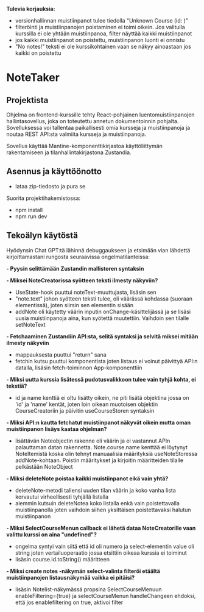 **Tulevia korjauksia:**
- versionhallinnan muistiinpanot tulee tiedolla "Unknown Course (id: )"
- filteröinti ja muistiinpanojen poistaminen ei toimi oikein. Jos valitulla kurssilla ei ole yhtään muistiinpanoa, filter näyttää kaikki muistiinpanot
- jos kaikki muistiinpanot on poistettu, muistiinpanon luonti ei onnistu
- "No notes!" teksti ei ole kurssikohtainen vaan se näkyy ainoastaan jos kaikki on poistettu

# NoteTaker

## Projektista

Ohjelma on frontend-kurssille tehty React-pohjainen luentomuistiinpanojen hallintasovellus, joka on toteutettu annetun dokumentoinnin pohjalta. 
Sovelluksessa voi tallentaa paikallisesti omia kursseja ja muistiinpanoja ja noutaa REST API:sta valmiita kursseja ja muistiinpanoja.

Sovellus käyttää Mantine-komponenttikirjastoa käyttöliittymän rakentamiseen ja tilanhallintakirjastona Zustandia.

## Asennus ja käyttöönotto

- lataa zip-tiedosto ja pura se

Suorita projektihakemistossa:
- npm install
- npm run dev


## Tekoälyn käytöstä

Hyödynsin Chat GPT:tä lähinnä debuggaukseen ja etsimään vian lähdettä kirjoittamastani rungosta seuraavissa ongelmatilanteissa:

**- Pyysin selittämään Zustandin mallistoren syntaksin**

**- Miksei NoteCreatorissa syötteen teksti ilmesty näkyviin?**
- UseState-hook puuttui noteText-muuttujasta, lisäsin sen
- "note.text" johon syötteen teksti tulee, oli väärässä kohdassa (suoraan elementissä), joten siirsin sen elementin sisään
- addNote oli käytetty väärin inputin onChange-käsittelijässä ja se lisäsi uusia muistiinpanoja aina, kun syötettä muutettiin. Vaihdoin sen tilalle setNoteText 

**- Fetchaaminen Zustandiin API:sta, selitä syntaksi ja selvitä miksei mitään ilmesty näkyviin**
- mappauksesta puuttui "return" sana
- fetchin kutsu puuttui komponentista joten listaus ei voinut päivittyä API:n datalla, lisäsin fetch-toiminnon App-komponenttiin

**- Miksi uutta kurssia lisätessä pudotusvalikkoon tulee vain tyhjä kohta, ei tekstiä?**
- id ja name kenttiä ei oltu lisätty oikein, ne piti lisätä objektina jossa on 'id' ja 'name' kentät, joten loin oikean muotoisen objektin CourseCreatoriin ja päivitin useCourseStoren syntaksin

**- Miksi API:n kautta fetchatut muistiinpanot näkyvät oikein mutta oman muistiinpanon lisäys kaataa ohjelman?**
- lisättävän Noteobjectin rakenne oli väärin ja ei vastannut APIn palauttaman datan rakennetta. Note.course.name kenttää ei löytynyt NoteItemistä koska olin tehnyt manuaalisia määrityksiä useNoteStoressa addNote-kohtaan. Poistin määritykset ja kirjoitin määritteiden tilalle pelkästään NoteObject

**- Miksi deleteNote poistaa kaikki muistiinpanot eikä vain yhtä?**
- deleteNote-metodi tallensi uuden tilan väärin ja koko vanha lista korvautui virheellisesti tyhjällä listalla
- aiemmin kutsuin deleteNotea koko listalla enkä vain poistettavalla muistiinpanolla joten vaihdoin siihen yksittäisen poistettavaksi halutun muistiinpanon

**- Miksi SelectCourseMenun callback ei lähetä dataa NoteCreatorille vaan valittu kurssi on aina "undefined"?**
- ongelma syntyi vain siitä että id oli numero ja select-elementin value oli string joten vertailuoperaatio jossa etsittiin oikeaa kurssia ei toiminut
- lisäsin course.id.toString() määritteen

**- Miksi create notes -näkymän select-valinta filteröi etäältä muistiinpanojen listausnäkymää vaikka ei pitäisi?**
- lisäsin Notelist-näkymässä propsina SelectCourseMenuun enableFiltering={true} ja selectCourseMenun handleChangeen ehdoksi, että jos enablefiltering on true, aktivoi filter